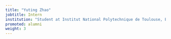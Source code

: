 ```yaml
---
title: "Yuting Zhao"
jobtitle: Intern
institution: "Student at Institut National Polytechnique de Toulouse, ENSEEIHT, Toulouse, France"
promoted: alumni
weight: 3
---
```


